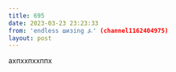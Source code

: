 ```yaml
---
title: 695
date: 2023-03-23 23:23:33
from: 'endless шизing ⍼' (channel1162404975)
layout: post
---
```


ахпххпххппх
